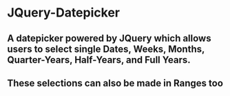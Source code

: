# JQuery-Datepicker

## A datepicker powered by JQuery which allows users to select single Dates, Weeks, Months, Quarter-Years, Half-Years, and Full Years.
## These selections can also be made in Ranges too
